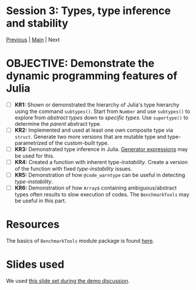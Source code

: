 # Session 3: Types, type inference and stability
[Previous](../02-Performance/README.md) | [Main](../README.md) | Next

# **OBJECTIVE**: Demonstrate the dynamic programming features of Julia
 - [ ] **KR1:** Shown or demonstrated the hierarchy of Julia's type hierarchy using the command `subtypes()`. 
    Start from `Number` and use `subtypes()` to explore from _abstract types_ down to _specific types_. 
    Use `supertype()` to determine the _parent_ abstract type.
 - [ ] **KR2:** Implemented and used at least one own composite type via `struct`.
   Generate two more versions that are mutable type and type-parametrized of the custom-built type.
 - [ ] **KR3:** Demonstrated type inference in Julia.
   [Generator expressions](https://docs.julialang.org/en/v1/manual/arrays/#Generator-Expressions) may be used for this.
 - [ ] **KR4:** Created a function with inherent type-*instability*.
   Create a version of the function with fixed *type-instability* issues.
 - [ ] **KR5:** Demonstration of how `@code_warntype` can be useful in detecting *type-instability*.
 - [ ] **KR6:** Demonstration of how `Array`s containing ambiguous/abstract types often results to slow execution of codes.
   The `BenchmarkTools` may be useful in this part.

# Resources
The basics of `BenchmarkTools` module package is found [here](https://juliaci.github.io/BenchmarkTools.jl/dev/manual/#Benchmarking-basics).

# Slides used
We used [this slide set during the demo discussion](Session-3-Types.slides.html).
